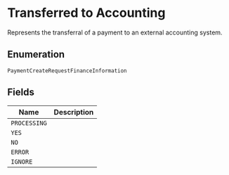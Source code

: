 # Transferred to Accounting

Represents the transferral of a payment to an external accounting system.

## Enumeration

`PaymentCreateRequestFinanceInformation`

## Fields

| Name | Description |
|  --- | --- |
| `PROCESSING` |  |
| `YES` |  |
| `NO` |  |
| `ERROR` |  |
| `IGNORE` |  |
